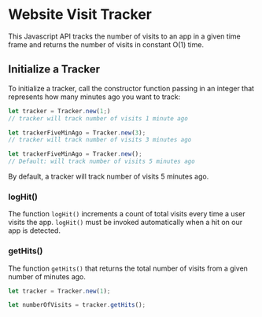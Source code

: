 # Website Visit Tracker

This Javascript API tracks the number of visits to an app in a given time frame
and returns the number of visits in constant O(1) time.

## Initialize a Tracker
To initialize a tracker, call the constructor function passing in an integer that represents how many minutes ago you want to track:

```js
let tracker = Tracker.new(1;)
// tracker will track number of visits 1 minute ago

let trackerFiveMinAgo = Tracker.new(3);
// tracker will track number of visits 3 minutes ago

let trackerFiveMinAgo = Tracker.new();
// Default: will track number of visits 5 minutes ago
```
By default, a tracker will track number of visits 5 minutes ago.

### logHit()

The function `logHit()` increments a count of total visits every time a user visits the app.
`logHit()` must be invoked automatically when a hit on our app is detected.

### getHits()
The function `getHits()` that returns the total number of visits
from a given number of minutes ago.

```js
let tracker = Tracker.new(1);

let numberOfVisits = tracker.getHits();
```
